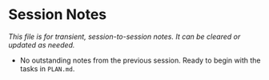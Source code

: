 # Session Notes

*This file is for transient, session-to-session notes. It can be cleared or updated as needed.*

- No outstanding notes from the previous session. Ready to begin with the tasks in `PLAN.md`.
